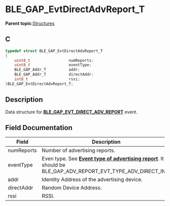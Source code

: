 # BLE\_GAP\_EvtDirectAdvReport\_T

**Parent topic:**[Structures](GUID-230368B0-FB2A-4967-A471-691387B35A9E.md)

## C

```c
typedef struct BLE_GAP_EvtDirectAdvReport_T
{
    uint8_t                 numReports;
    uint8_t                 eventType;
    BLE_GAP_Addr_T          addr;
    BLE_GAP_Addr_T          directAddr;
    int8_t                  rssi;
}BLE_GAP_EvtDirectAdvReport_T;
```

## Description

Data structure for **[BLE\_GAP\_EVT\_DIRECT\_ADV\_REPORT](GUID-ADCFB5AA-F06E-4ED9-9227-592A5CE40F39.md)** event.

## Field Documentation

|Field|Description|
|-----|-----------|
|numReports|Number of advertising reports.|
|eventType|Even type. See **[Event type of advertising report](GUID-A9AA820A-AE86-42C0-AA6A-C14E4601FC3A.md)**. It should be BLE\_GAP\_ADV\_REPORT\_EVT\_TYPE\_ADV\_DIRECT\_IND.|
|addr|Identity Address of the advertising device.|
|directAddr|Random Device Address.|
|rssi|RSSI.|

